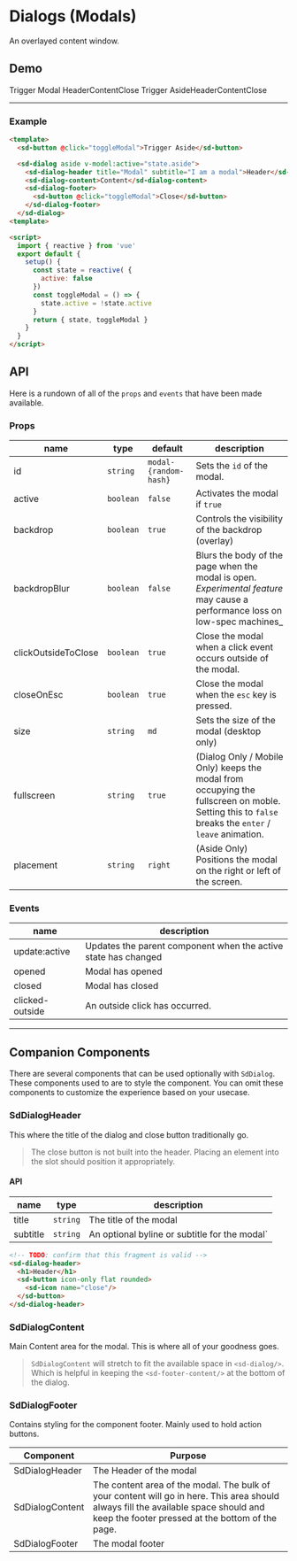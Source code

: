 <script setup>
  import { reactive } from 'vue'
  import SdButton from '../src/lib/components/SdButton/SdButton.vue'
  import SdDialog from '../src/lib/components/SdDialog/SdDialog.vue'
  import SdDialogHeader from '../src/lib/components/SdDialog/SdDialogHeader.vue'
  import SdDialogContent from '../src/lib/components/SdDialog/SdDialogContent.vue'
  import SdDialogFooter from '../src/lib/components/SdDialog/SdDialogFooter.vue'

  const state = reactive( {
    modal: false,
    aside: false
  })

  const toggleModal = () => {
    state.modal = !state.modal
  }

  const toggleAside = () => {
    state.aside = !state.aside
  }

</script>

# Dialogs (Modals)
An overlayed content window.

## Demo
<div class="demo">
<sd-button @click="toggleModal">Trigger Modal</sd-button>
<sd-dialog aside v-model:active="state.aside"><sd-dialog-header title="Aside" subtitle="I am an aside">Header</sd-dialog-header><sd-dialog-content>Content</sd-dialog-content><sd-dialog-footer><sd-button @click="toggleAside">Close</sd-button></sd-dialog-footer></sd-dialog>
<sd-button @click="toggleAside">Trigger Aside</sd-button><sd-dialog v-model:active="state.modal"><sd-dialog-header title="Modal" subtitle="I am a modal">Header</sd-dialog-header><sd-dialog-content>Content</sd-dialog-content><sd-dialog-footer><sd-button @click="toggleModal">Close</sd-button></sd-dialog-footer></sd-dialog>
</div>

---

### Example
```html
<template>
  <sd-button @click="toggleModal">Trigger Aside</sd-button>

  <sd-dialog aside v-model:active="state.aside">
    <sd-dialog-header title="Modal" subtitle="I am a modal">Header</sd-dialog-header>
    <sd-dialog-content>Content</sd-dialog-content>
    <sd-dialog-footer>
      <sd-button @click="toggleModal">Close</sd-button>
    </sd-dialog-footer>
  </sd-dialog>
<template>

<script>
  import { reactive } from 'vue'
  export default {
    setup() {
      const state = reactive( {
        active: false
      })
      const toggleModal = () => {
        state.active = !state.active
      }
      return { state, toggleModal }
    }
  }
</script>

```
## API
Here is a rundown of all of the `props` and `events` that have been made available.
### Props
|name|type|default|description|
|-|-|-|-|
|id|`string`|`modal-{random-hash}`|Sets the `id` of the modal.|
|active|`boolean`|`false`|Activates the modal if `true`|
|backdrop|`boolean`|`true`|Controls the visibility of the backdrop (overlay)|
|backdropBlur|`boolean`|`false`|Blurs the body of the page when the modal is open.<br/>_Experimental feature_ may cause a performance loss on low-spec machines_|
|clickOutsideToClose|`boolean`|`true`|Close the modal when a click event occurs outside of the modal.|
|closeOnEsc|`boolean`|`true`|Close the modal when the `esc` key is pressed.|
|size|`string`|`md`|Sets the size of the modal (desktop only)|
|fullscreen|`string`|`true`|(Dialog Only / Mobile Only) keeps the modal from occupying the fullscreen on moble. Setting this to `false` breaks the `enter` / `leave` animation.|
|placement|`string`|`right`|(Aside Only) Positions the modal on the right or left of the screen.|

### Events
|name|description|
|-|-|
|update:active|Updates the parent component when the active state has changed|
|opened|Modal has opened|
|closed|Modal has closed|
|clicked-outside| An outside click has occurred.|

---

## Companion Components
There are several components that can be used optionally with `SdDialog`. These components used to are to style the component. You can omit these components to customize the experience based on your usecase.

### SdDialogHeader
This where the title of the dialog and close button traditionally go.

>The close button is not built into the header. Placing an element into the slot should position it appropriately.

#### API
|name|type|description|
|-|-|-|
|title|`string`|The title of the modal|
|subtitle|`string`|An optional byline or subtitle for the modal`

```html
<!-- TODO: confirm that this fragment is valid -->
<sd-dialog-header>
  <h1>Header</h1>
  <sd-button icon-only flat rounded>
    <sd-icon name="close"/>
  </sd-button>
</sd-dialog-header>
```

### SdDialogContent
Main Content area for the modal. This is where all of your goodness goes.

>`SdDialogContent` will stretch to fit the available space in `<sd-dialog/>`. Which is helpful in keeping the `<sd-footer-content/>` at the bottom of the dialog.

### SdDialogFooter
Contains styling for the component footer. Mainly used to hold action buttons.

|Component|Purpose|
|-|-|
|SdDialogHeader|The Header of the modal|
|SdDialogContent|The content area of the modal. The bulk of your content will go in here. This area should always fill the available space should and keep the footer pressed at the bottom of the page.
|SdDialogFooter|The modal footer|